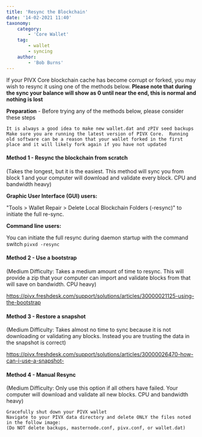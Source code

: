 ```yaml
---
title: 'Resync the Blockchain'
date: '14-02-2021 11:40'
taxonomy:
    category:
        - 'Core Wallet'
    tag:
        - wallet
        - syncing
    author:
        - 'Bob Burns'
---
```


If your PIVX Core blockchain cache has become corrupt or forked, you may wish to resync it using one of the methods below.  **Please note that during the sync your balance will show as 0 until near the end, this is normal and nothing is lost**

**Preparation** - Before trying any of the methods below, please consider these steps

    It is always a good idea to make new wallet.dat and zPIV seed backups
    Make sure you are running the latest version of PIVX Core.  Running old software can be a reason that your wallet forked in the first place and it will likely fork again if you have not updated

#### Method 1 - Resync the blockchain from scratch

(Takes the longest, but it is the easiest.  This method will sync you from block 1 and your computer will download and validate every block.  CPU and bandwidth heavy)

**Graphic User Interface (GUI) users:**

"Tools > Wallet Repair > Delete Local Blockchain Folders (-resync)" to initiate the full re-sync.

**Command line users:**

You can initiate the full resync during daemon startup with the command switch `pivxd -resync`


#### Method 2 - Use a bootstrap

(Medium Difficulty: Takes a medium amount of time to resync.  This will provide a zip that your computer can import and validate blocks from that will save on bandwidth.  CPU heavy)

https://pivx.freshdesk.com/support/solutions/articles/30000021125-using-the-bootstrap


#### Method 3 - Restore a snapshot

(Medium Difficulty: Takes almost no time to sync because it is not downloading or validating any blocks.  Instead you are trusting the data in the snapshot is correct)

https://pivx.freshdesk.com/support/solutions/articles/30000026470-how-can-i-use-a-snapshot-


#### Method 4 - Manual Resync

(Medium Difficulty: Only use this option if all others have failed.  Your computer will download and validate all new blocks.  CPU and bandwidth heavy)

    Gracefully shut down your PIVX wallet
    Navigate to your PIVX data directory and delete ONLY the files noted in the follow image:
    (Do NOT delete backups, masternode.conf, pivx.conf, or wallet.dat)